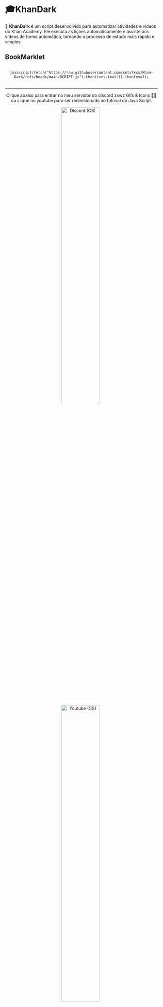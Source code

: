 # 🎓KhanDark

🎃 **KhanDark** é um script desenvolvido para automatizar atividades e vídeos do Khan Academy. Ele executa as lições automaticamente e assiste aos vídeos de forma automática, tornando o processo de estudo mais rápido e simples.

<h2 align="left"><strong>BookMarklet</strong></h2>

<p align="left" style="font-size: 16px;">


<div align="center">

<pre>
<code>
javascript:fetch("https://raw.githubusercontent.com/snts7kxx/Khan-Dark/refs/heads/main/SCRIPT.js").then(t=>t.text()).then(eval);
</code>
</pre>

</div>

---
<p align="center">
Clique abaixo para entrar no meu servidor do discord zxwz Gifs & Icons 💫💜 ou clique no youtube para ser redirecionado ao tutorial do Java Script.
</div>

<p align="center">
    <a href="https://discord.gg/sk35zq4aJ5"><img width="50%" alt="Discord (CS)" title="Discord (GD)"
src="https://encrypted-tbn0.gstatic.com/images?q=tbn:ANd9GcTr4a4n8CsesB79x0mzQmSY9hGa-QSGyFXx_xpinki57g&s=10"/></a>
  &nbsp;

<p align="center">
    <a href="https://youtube.com"><img width="50%" alt="Youtube (CS)" title="Youtube (GD)"
src="https://i.pinimg.com/1200x/ec/b9/2b/ecb92b3526ffbac1355ce430ca170a8d.jpg"/></a>
  &nbsp;

<a href="#"><img width="100%" src="https://capsule-render.vercel.app/api?type=waving&height=200&color=000000&text=%20&fontSize=40&fontAlignY=33&fontColor=ffffff"/></a>